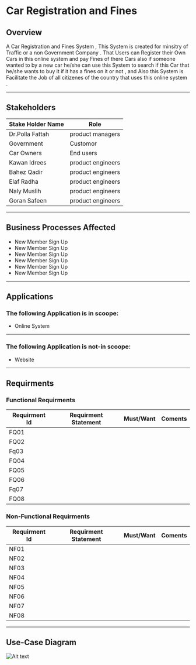 # Car Registration and Fines 
## Overview
A Car Registration and Fines System , This System is created for minsitry of Traffic or a non Government Company . That  Users can Register their Own Cars in this online system and pay Fines of there Cars also if someone wanted to by a new car he/she can use this System to search if this Car that he/she wants to buy it if it has a fines on it or not , and Also this System is Facilitate the Job of all citizenes of the country that uses this online system . 


------------


## Stakeholders
|  Stake Holder Name | Role  |
| ------------ | ------------ |
| Dr.Polla Fattah | product managers  |
| Government | Customor  |
| Car Owners | End users  |
|  Kawan Idrees| product engineers  |
|  Bahez Qadir | product engineers   |
| Elaf Radha | product engineers  |
|  Naly Muslih| product engineers  |
|  Goran Safeen | product engineers   |

------------


## Business Processes Affected
- New Member Sign Up
- New Member Sign Up
- New Member Sign Up
- New Member Sign Up
- New Member Sign Up
- New Member Sign Up


------------
## Applications
### The following Application is in scoope:
- Online System

------------
### The following Application is not-in scoope:
- Website

------------


## Requirments
### Functional Requirments
|  Requirment Id |Requirment Statement   | Must/Want  |Coments  |
| ------------ | ------------ | ------------ | ------------ |
|  FQ01 |   |   |   |
|  FQ02 |   |   |   |
|  Fq03|   |   |   |
|  FQ04 |   |   |   |
|  FQ05 |   |   |   |
|  FQ06 |   |   |   |
|  Fq07|   |   |   |
|  FQ08|   |   |   |
### Non-Functional Requirments
|  Requirment Id |Requirment Statement   | Must/Want  |Coments  |
| ------------ | ------------ | ------------ | ------------ |
|  NF01 |   |   |   |
|  NF02 |   |   |   |
|  NF03|   |   |   |
|  NF04 |   |   |   |
|  NF05 |   |   |   |
|  NF06 |   |   |   |
|  NF07|   |   |   |
|  NF08|   |   |   |
------------




## Use-Case Diagram
![Alt text](https://external-content.duckduckgo.com/iu/?u=http%3A%2F%2Fblog.soton.ac.uk%2Fskillted%2Ffiles%2F2015%2F04%2Fuse-case-diagram1-1024x793.png&f=1&nofb=1&ipt=57186490c178dc4d4ec49275371f8d492864a712f9423f86b5ec280478e7c1c7&ipo=images "Use-Case Diagram")
